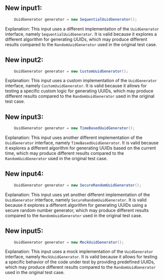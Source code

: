 ## New input1:
```java
    UuidGenerator generator = new SequentialUuidGenerator();
```
Explanation: This input uses a different implementation of the `UuidGenerator` interface, namely `SequentialUuidGenerator`. It is valid because it explores a different algorithm for generating UUIDs, which may produce different results compared to the `RandomUuidGenerator` used in the original test case.

## New input2:
```java
    UuidGenerator generator = new CustomUuidGenerator();
```
Explanation: This input uses a custom implementation of the `UuidGenerator` interface, namely `CustomUuidGenerator`. It is valid because it allows for testing a specific custom logic for generating UUIDs, which may produce different results compared to the `RandomUuidGenerator` used in the original test case.

## New input3:
```java
    UuidGenerator generator = new TimeBasedUuidGenerator();
```
Explanation: This input uses another different implementation of the `UuidGenerator` interface, namely `TimeBasedUuidGenerator`. It is valid because it explores a different algorithm for generating UUIDs based on the current time, which may produce different results compared to the `RandomUuidGenerator` used in the original test case.

## New input4:
```java
    UuidGenerator generator = new SecureRandomUuidGenerator();
```
Explanation: This input uses yet another different implementation of the `UuidGenerator` interface, namely `SecureRandomUuidGenerator`. It is valid because it explores a different algorithm for generating UUIDs using a secure random number generator, which may produce different results compared to the `RandomUuidGenerator` used in the original test case.

## New input5:
```java
    UuidGenerator generator = new MockUuidGenerator();
```
Explanation: This input uses a mock implementation of the `UuidGenerator` interface, namely `MockUuidGenerator`. It is valid because it allows for testing a specific behavior of the code under test by providing predefined UUIDs, which may produce different results compared to the `RandomUuidGenerator` used in the original test case.